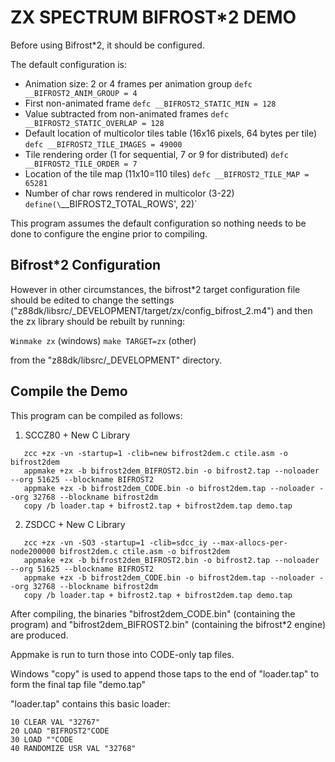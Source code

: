 # ZX SPECTRUM BIFROST*2 DEMO

Before using Bifrost*2, it should be configured.

The default configuration is:

* Animation size: 2 or 4 frames per animation group
  `defc __BIFROST2_ANIM_GROUP = 4`
* First non-animated frame
  `defc __BIFROST2_STATIC_MIN = 128`
* Value subtracted from non-animated frames
  `defc __BIFROST2_STATIC_OVERLAP = 128`
* Default location of multicolor tiles table (16x16 pixels, 64 bytes per tile)
  `defc __BIFROST2_TILE_IMAGES = 49000`
* Tile rendering order (1 for sequential, 7 or 9 for distributed)
  `defc __BIFROST2_TILE_ORDER = 7`
* Location of the tile map (11x10=110 tiles)
  `defc __BIFROST2_TILE_MAP = 65281`
* Number of char rows rendered in multicolor (3-22)
  `define(\`__BIFROST2_TOTAL_ROWS', 22)`

This program assumes the default configuration so nothing needs to be done to configure the engine prior to compiling.

## Bifrost*2 Configuration

However in other circumstances, the bifrost*2 target configuration file should be edited to change the settings
("z88dk/libsrc/_DEVELOPMENT/target/zx/config_bifrost_2.m4") and then the zx library should be rebuilt by running:

`Winmake zx` (windows)
`make TARGET=zx` (other)

from the "z88dk/libsrc/_DEVELOPMENT" directory.

## Compile the Demo

This program can be compiled as follows:

1. SCCZ80 + New C Library
```
   zcc +zx -vn -startup=1 -clib=new bifrost2dem.c ctile.asm -o bifrost2dem
   appmake +zx -b bifrost2dem_BIFROST2.bin -o bifrost2.tap --noloader --org 51625 --blockname BIFROST2
   appmake +zx -b bifrost2dem_CODE.bin -o bifrost2dem.tap --noloader --org 32768 --blockname bifrost2dm
   copy /b loader.tap + bifrost2.tap + bifrost2dem.tap demo.tap
```
2. ZSDCC + New C Library
```
   zcc +zx -vn -SO3 -startup=1 -clib=sdcc_iy --max-allocs-per-node200000 bifrost2dem.c ctile.asm -o bifrost2dem
   appmake +zx -b bifrost2dem_BIFROST2.bin -o bifrost2.tap --noloader --org 51625 --blockname BIFROST2
   appmake +zx -b bifrost2dem_CODE.bin -o bifrost2dem.tap --noloader --org 32768 --blockname bifrost2dm
   copy /b loader.tap + bifrost2.tap + bifrost2dem.tap demo.tap
```
After compiling, the binaries "bifrost2dem_CODE.bin" (containing the program) and "bifrost2dem_BIFROST2.bin" (containing the bifrost*2 engine) are produced.

Appmake is run to turn those into CODE-only tap files.

Windows "copy" is used to append those taps to the end of "loader.tap" to form the final tap file "demo.tap"

"loader.tap" contains this basic loader:

```
10 CLEAR VAL "32767"
20 LOAD "BIFROST2"CODE
30 LOAD ""CODE
40 RANDOMIZE USR VAL "32768"
```
